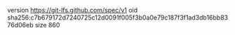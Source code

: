version https://git-lfs.github.com/spec/v1
oid sha256:c7b679172d7240725c12d0091f005f3b0a0e79c187f3f1ad3db16bb8376d06eb
size 860
